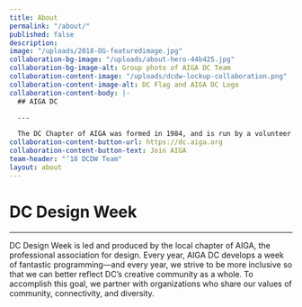 ```yaml
---
title: About
permalink: "/about/"
published: false
description:
image: "/uploads/2018-OG-featuredimage.jpg"
collaboration-bg-image: "/uploads/about-hero-44b425.jpg"
collaboration-bg-image-alt: Group photo of AIGA DC Team
collaboration-content-image: "/uploads/dcdw-lockup-collaboration.png"
collaboration-content-image-alt: DC Flag and AIGA DC Logo
collaboration-content-body: |-
  ## AIGA DC

  ---

  The DC Chapter of AIGA was formed in 1984, and is run by a volunteer board of directors. With over 1,100 members, AIGA DC is the fifth largest and one of the oldest chapters in the nation. We strive to cultivate, connect, and celebrate the diverse work and people that make up our DC creative community.
collaboration-content-button-url: https://dc.aiga.org
collaboration-content-button-text: Join AIGA
team-header: "‘18 DCDW Team"
layout: about
---
```


# DC Design Week

---

DC Design Week is led and produced by the local chapter of AIGA, the professional association for design. Every year, AIGA DC develops a week of fantastic programming—and every year, we strive to be more inclusive so that we can better reflect DC’s creative community as a whole. To accomplish this goal, we partner with organizations who share our values of community, connectivity, and diversity.